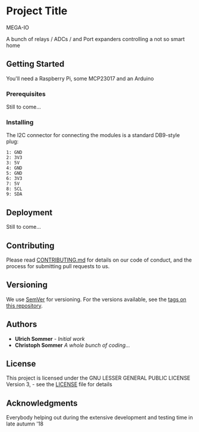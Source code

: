 # Project Title

MEGA-IO

A bunch of relays / ADCs / and Port expanders controlling a not so smart home

## Getting Started

You'll need a Raspberry Pi, some MCP23017 and an Arduino

### Prerequisites

Still to come...

### Installing

The I2C connector for connecting the modules is a standard DB9-style plug:

```
1: GND
2: 3V3
3: 5V
4: GND
5: GND
6: 3V3
7: 5V
8: SCL
9: SDA
```

## Deployment

Still to come...

## Contributing

Please read [CONTRIBUTING.md](https://gist.github.com/PurpleBooth/b24679402957c63ec426) for details on our code of conduct, and the process for submitting pull requests to us.

## Versioning

We use [SemVer](http://semver.org/) for versioning. For the versions available, see the [tags on this repository](https://github.com/your/project/tags). 

## Authors

* **Ulrich Sommer** - *Initial work*
* **Christoph Sommer** *A whole bunch of coding...*

## License

This project is licensed under the GNU LESSER GENERAL PUBLIC LICENSE Version 3, - see the [LICENSE](LICENSE) file for details

## Acknowledgments

Everybody helping out during the extensive development and testing time in late autumn '18
